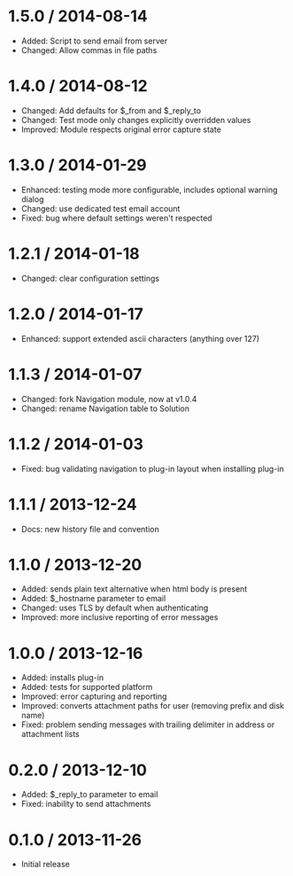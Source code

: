 1.5.0 / 2014-08-14
==================
- Added: Script to send email from server
- Changed: Allow commas in file paths

1.4.0 / 2014-08-12
==================
- Changed: Add defaults for $_from and $_reply_to
- Changed: Test mode only changes explicitly overridden values
- Improved: Module respects original error capture state

1.3.0 / 2014-01-29
==================
- Enhanced: testing mode more configurable, includes optional warning dialog
- Changed: use dedicated test email account
- Fixed: bug where default settings weren't respected

1.2.1 / 2014-01-18
==================
- Changed: clear configuration settings

1.2.0 / 2014-01-17
==================
- Enhanced: support extended ascii characters (anything over 127)

1.1.3 / 2014-01-07
==================
- Changed: fork Navigation module, now at v1.0.4
- Changed: rename Navigation table to Solution

1.1.2 / 2014-01-03
==================
- Fixed: bug validating navigation to plug-in layout when installing plug-in

1.1.1 / 2013-12-24
==================
- Docs:  new history file and convention

1.1.0 / 2013-12-20
==================
- Added:  sends plain text alternative when html body is present
- Added:  $_hostname parameter to email
- Changed:  uses TLS by default when authenticating
- Improved:  more inclusive reporting of error messages

1.0.0 / 2013-12-16
==================
- Added:  installs plug-in
- Added:  tests for supported platform
- Improved:  error capturing and reporting
- Improved:  converts attachment paths for user (removing prefix and disk name)
- Fixed:  problem sending messages with trailing delimiter in address or attachment lists

0.2.0 / 2013-12-10
==================
- Added:  $_reply_to parameter to email
- Fixed:  inability to send attachments

0.1.0 / 2013-11-26
==================
- Initial release